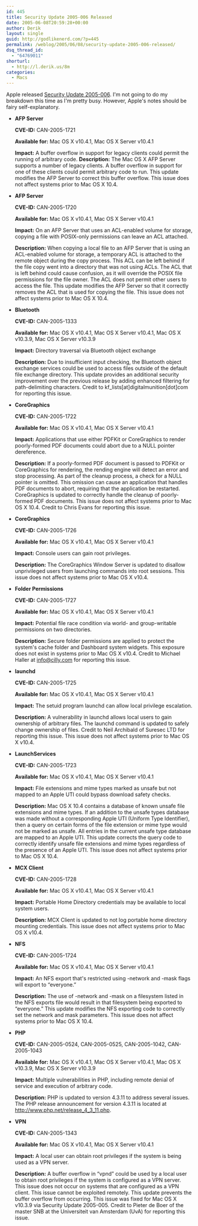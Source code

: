 ```yaml
---
id: 445
title: Security Update 2005-006 Released
date: 2005-06-08T20:59:28+00:00
author: Derik
layout: single
guid: http://godlikenerd.com/?p=445
permalink: /weblog/2005/06/08/security-update-2005-006-released/
dsq_thread_id:
  - "64769011"
shorturl:
  - http://l.derik.us/8m
categories:
  - Macs
---
```

Apple released [Security Update 2005-006](http://docs.info.apple.com/article.html?artnum=301742). I'm not going to do my breakdown this time as I'm pretty busy. However, Apple's notes should be fairy self-explanatory. <!--more-->

  * **AFP Server**
  
    **CVE-ID:** CAN-2005-1721
  
    **Available for:** Mac OS X v10.4.1, Mac OS X Server v10.4.1
  
    **Impact:** A buffer overflow in support for legacy clients could permit the running of arbitrary code. **Description:** The Mac OS X AFP Server supports a number of legacy clients. A buffer overflow in support for one of these clients could permit arbitrary code to run. This update modifies the AFP Server to correct this buffer overflow. This issue does not affect systems prior to Mac OS X 10.4.

  * **AFP Server**
  
    **CVE-ID:** CAN-2005-1720
  
    **Available for:** Mac OS X v10.4.1, Mac OS X Server v10.4.1
  
    **Impact:** On an AFP Server that uses an ACL-enabled volume for storage, copying a file with POSIX-only permissions can leave an ACL attached.
  
    **Description:** When copying a local file to an AFP Server that is using an ACL-enabled volume for storage, a temporary ACL is attached to the remote object during the copy process. This ACL can be left behind if the file copy went into a directory that was not using ACLs. The ACL that is left behind could cause confusion, as it will override the POSIX file permissions for the file owner. The ACL does not permit other users to access the file. This update modifies the AFP Server so that it correctly removes the ACL that is used for copying the file. This issue does not affect systems prior to Mac OS X 10.4.

  * **Bluetooth**
  
    **CVE-ID:** CAN-2005-1333
  
    **Available for:** Mac OS X v10.4.1, Mac OS X Server v10.4.1, Mac OS X v10.3.9, Mac OS X Server v10.3.9
  
    **Impact:** Directory traversal via Bluetooth object exchange
  
    **Description:** Due to insufficient input checking, the Bluetooth object exchange services could be used to access files outside of the default file exchange directory. This update provides an additional security improvement over the previous release by adding enhanced filtering for path-delimiting characters. Credit to kf_lists[at]digitalmunition[dot]com for reporting this issue.

  * **CoreGraphics**
  
    **CVE-ID:** CAN-2005-1722
  
    **Available for:** Mac OS X v10.4.1, Mac OS X Server v10.4.1
  
    **Impact:** Applications that use either PDFKit or CoreGraphics to render poorly-formed PDF documents could abort due to a NULL pointer dereference.
  
    **Description:** If a poorly-formed PDF document is passed to PDFKit or CoreGraphics for rendering, the rending engine will detect an error and stop processing. As part of the cleanup process, a check for a NULL pointer is omitted. This omission can cause an application that handles PDF documents to abort, requiring that the application be restarted. CoreGraphics is updated to correctly handle the cleanup of poorly-formed PDF documents. This issue does not affect systems prior to Mac OS X 10.4. Credit to Chris Evans for reporting this issue.

  * **CoreGraphics**
  
    **CVE-ID:** CAN-2005-1726
  
    **Available for:** Mac OS X v10.4.1, Mac OS X Server v10.4.1
  
    **Impact:** Console users can gain root privileges.
  
    **Description:** The CoreGraphics Window Server is updated to disallow unprivileged users from launching commands into root sessions. This issue does not affect systems prior to Mac OS X v10.4.

  * **Folder Permissions**
  
    **CVE-ID:** CAN-2005-1727
  
    **Available for:** Mac OS X v10.4.1, Mac OS X Server v10.4.1
  
    **Impact:** Potential file race condition via world- and group-writable permissions on two directories.
  
    **Description:** Secure folder permissions are applied to protect the system's cache folder and Dashboard system widgets. This exposure does not exist in systems prior to Mac OS X v10.4. Credit to Michael Haller at info@cilly.com for reporting this issue.

  * **launchd**
  
    **CVE-ID:** CAN-2005-1725
  
    **Available for:** Mac OS X v10.4.1, Mac OS X Server v10.4.1
  
    **Impact:** The setuid program launchd can allow local privilege escalation.
  
    **Description:** A vulnerability in launchd allows local users to gain ownership of arbitrary files. The launchd command is updated to safely change ownership of files. Credit to Neil Archibald of Suresec LTD for reporting this issue. This issue does not affect systems prior to Mac OS X v10.4.

  * **LaunchServices**
  
    **CVE-ID:** CAN-2005-1723
  
    **Available for:** Mac OS X v10.4.1, Mac OS X Server v10.4.1
  
    **Impact:** File extensions and mime types marked as unsafe but not mapped to an Apple UTI could bypass download safety checks.
  
    **Description:** Mac OS X 10.4 contains a database of known unsafe file extensions and mime types. If an addition to the unsafe types database was made without a corresponding Apple UTI (Uniform Type Identifier), then a query on certain forms of the file extension or mime type would not be marked as unsafe. All entries in the current unsafe type database are mapped to an Apple UTI. This update corrects the query code to correctly identify unsafe file extensions and mime types regardless of the presence of an Apple UTI. This issue does not affect systems prior to Mac OS X 10.4.

  * **MCX Client**
  
    **CVE-ID:** CAN-2005-1728
  
    **Available for:** Mac OS X v10.4.1, Mac OS X Server v10.4.1
  
    **Impact:** Portable Home Directory credentials may be available to local system users.
  
    **Description:** MCX Client is updated to not log portable home directory mounting credentials. This issue does not affect systems prior to Mac OS X v10.4.

  * **NFS**
  
    **CVE-ID:** CAN-2005-1724
  
    **Available for:** Mac OS X v10.4.1, Mac OS X Server v10.4.1
  
    **Impact:** An NFS export that's restricted using -network and -mask flags will export to &#8220;everyone.&#8221;
  
    **Description:** The use of -network and -mask on a filesystem listed in the NFS exports file would result in that filesystem being exported to &#8220;everyone.&#8221; This update modifies the NFS exporting code to correctly set the network and mask parameters. This issue does not affect systems prior to Mac OS X 10.4.

  * **PHP**
  
    **CVE-ID:** CAN-2005-0524, CAN-2005-0525, CAN-2005-1042, CAN-2005-1043
  
    **Available for:** Mac OS X v10.4.1, Mac OS X Server v10.4.1, Mac OS X v10.3.9, Mac OS X Server v10.3.9
  
    **Impact:** Multiple vulnerabilities in PHP, including remote denial of service and execution of arbitrary code.
  
    **Description:** PHP is updated to version 4.3.11 to address several issues. The PHP release announcement for version 4.3.11 is located at <http://www.php.net/release_4_3_11.php>.

  * **VPN**
  
    **CVE-ID:** CAN-2005-1343
  
    **Available for:** Mac OS X v10.4.1, Mac OS X Server v10.4.1
  
    **Impact:** A local user can obtain root privileges if the system is being used as a VPN server.
  
    **Description:** A buffer overflow in &#8220;vpnd&#8221; could be used by a local user to obtain root privileges if the system is configured as a VPN server. This issue does not occur on systems that are configured as a VPN client. This issue cannot be exploited remotely. This update prevents the buffer overflow from occurring. This issue was fixed for Mac OS X v10.3.9 via Security Update 2005-005. Credit to Pieter de Boer of the master SNB at the Universiteit van Amsterdam (UvA) for reporting this issue.